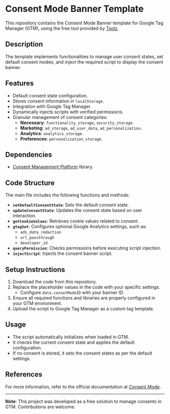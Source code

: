 
# Consent Mode Banner Template

This repository contains the Consent Mode Banner template for Google Tag Manager (GTM), using the free tool provided by [Toolz](https://toolz.at).

## Description

The template implements functionalities to manage user consent states, set default consent modes, and inject the required script to display the consent banner.

## Features

- Default consent state configuration.
- Stores consent information in `localStorage`.
- Integration with Google Tag Manager.
- Dynamically injects scripts with verified permissions.
- Granular management of consent categories:
  - **Necessary**: `functionality_storage`, `security_storage`.
  - **Marketing**: `ad_storage`, `ad_user_data`, `ad_personalization`.
  - **Analytics**: `analytics_storage`.
  - **Preferences**: `personalization_storage`.

## Dependencies

- [Consent Management Platform](https://consentmode.toolz.at) library.

## Code Structure

The main file includes the following functions and methods:

- **`setDefaultConsentState`**: Sets the default consent state.
- **`updateConsentState`**: Updates the consent state based on user interaction.
- **`getCookieValues`**: Retrieves cookie values related to consent.
- **`gtagSet`**: Configures optional Google Analytics settings, such as:
  - `ads_data_redaction`
  - `url_passthrough`
  - `developer_id`
- **`queryPermission`**: Checks permissions before executing script injection.
- **`injectScript`**: Injects the consent banner script.

## Setup Instructions

1. Download the code from this repository.
2. Replace the placeholder values in the code with your specific settings.
   - Configure `data.consetModeID` with your banner ID.
3. Ensure all required functions and libraries are properly configured in your GTM environment.
4. Upload the script to Google Tag Manager as a custom tag template.

## Usage

- The script automatically initializes when loaded in GTM.
- It checks the current consent state and applies the default configuration.
- If no consent is stored, it sets the consent states as per the default settings.

## References

For more information, refer to the official documentation at [Consent Mode](https://consentmode.toolz.at).

---

**Note**: This project was developed as a free solution to manage consents in GTM. Contributions are welcome.
